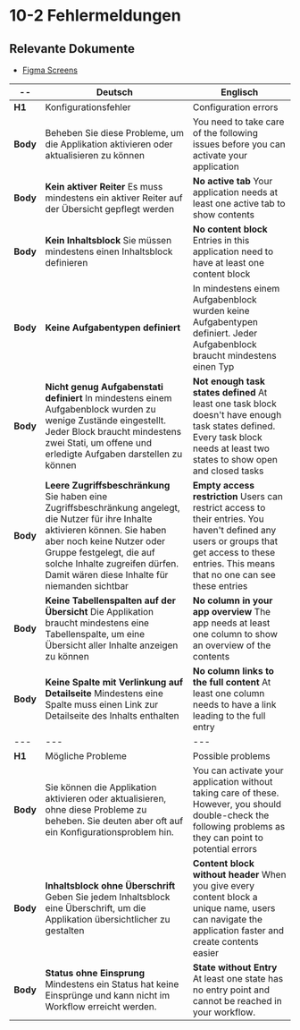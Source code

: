 # 10-2 Fehlermeldungen

## Relevante Dokumente

* [Figma Screens](https://www.figma.com/file/ObpEGoczbPSUsnoH7aPFLbdy/Workflow-Generator-Screens?node-id=93%3A1069)

-- | Deutsch | Englisch
---|---|---
**H1** | Konfigurationsfehler | Configuration errors
**Body** | Beheben Sie diese Probleme, um die Applikation aktivieren oder aktualisieren zu können | You need to take care of the following issues before you can activate your application
**Body** | **Kein aktiver Reiter** Es muss mindestens ein aktiver Reiter auf der Übersicht gepflegt werden | **No active tab** Your application needs at least one active tab to show contents
**Body** | **Kein Inhaltsblock** Sie müssen mindestens einen Inhaltsblock definieren | **No content block** Entries in this application need to have at least one content block
**Body** | **Keine Aufgabentypen definiert** | In mindestens einem Aufgabenblock wurden keine Aufgabentypen definiert. Jeder Aufgabenblock braucht mindestens einen Typ | **No task types defined** At least one task block doesn't have task types defined. Every task block needs at least one type of tasks
**Body** | **Nicht genug Aufgabenstati definiert** In mindestens einem Aufgabenblock wurden zu wenige Zustände eingestellt. Jeder Block braucht mindestens zwei Stati, um offene und erledigte Aufgaben darstellen zu können | **Not enough task states defined** At least one task block doesn't have enough task states defined. Every task block needs at least two states to show open and closed tasks
**Body** | **Leere Zugriffsbeschränkung** Sie haben eine Zugriffsbeschränkung angelegt, die Nutzer für ihre Inhalte aktivieren können. Sie haben aber noch keine Nutzer oder Gruppe festgelegt, die auf solche Inhalte zugreifen dürfen. Damit wären diese Inhalte für niemanden sichtbar | **Empty access restriction** Users can restrict access to their entries. You haven't defined any users or groups that get access to these entries. This means that no one can see these entries
**Body** | **Keine Tabellenspalten auf der Übersicht** Die Applikation braucht mindestens eine Tabellenspalte, um eine Übersicht aller Inhalte anzeigen zu können | **No column in your app overview** The app needs at least one column to show an overview of the contents
**Body** | **Keine Spalte mit Verlinkung auf Detailseite**  Mindestens eine Spalte muss einen Link zur Detailseite des Inhalts enthalten | **No column links to the full content** At least one column needs to have a link leading to the full entry
---|---|---
**H1** | Mögliche Probleme | Possible problems
**Body** | Sie können die Applikation aktivieren oder aktualisieren, ohne diese Probleme zu beheben. Sie deuten aber oft auf ein Konfigurationsproblem hin. | You can activate your application without taking care of these. However, you should double-check the following problems as they can point to potential errors
**Body** | **Inhaltsblock ohne Überschrift** Geben Sie jedem Inhaltsblock eine Überschrift, um die Applikation übersichtlicher zu gestalten | **Content block without header** When you give every content block a unique name, users can navigate the application faster and create contents easier
**Body** | **Status ohne Einsprung** Mindestens ein Status hat keine Einsprünge und kann nicht im Workflow erreicht werden. | **State without Entry** At least one state has no entry point and cannot be reached in your workflow.
